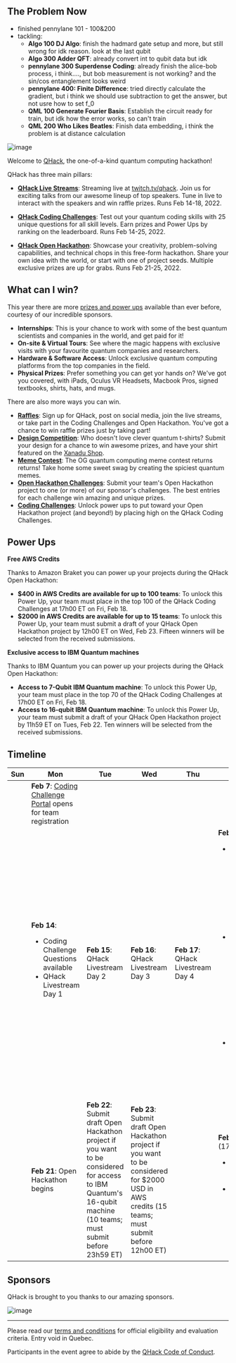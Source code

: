 ## The Problem Now
- finished pennylane 101 - 100&200
- tackling: <br>
  - **Algo 100 DJ Algo**: finish the hadmard gate setup and more, but still wrong for idk reason. look at the last qubit<br>
  - **Algo 300 Adder QFT**: already convert int to qubit data but idk  <br>
  - **pennylane 300 Superdense Coding**: already finish the alice-bob process, i think...., but bob measurement is not working? and the sin/cos entanglement looks weird <br>
  - **pennylane 400: Finite Difference**: tried directly calculate the gradient, but i think we should use subtraction to get the answer, but not usre how to set f_0 <br>
  - **QML 100 Generate Fourier Basis**: Establish the circuit ready for train, but idk how the error works, so can't train <br>
  - **QML 200 Who Likes Beatles**: Finish data embedding, i think the problem is at distance calculation <br>
 
![image](img/qhack-banner.png)

Welcome to [QHack](https://qhack.ai), the one-of-a-kind quantum computing hackathon! 

QHack has three main pillars:

- **[QHack Live Streams](https://twitch.tv/qhack)**: Streaming live at [twitch.tv/qhack](https://twitch.tv/qhack). Join us for exciting talks from our awesome lineup of top speakers. Tune in live to interact with the speakers and win raffle prizes. Runs Feb 14-18, 2022.

- **[QHack Coding Challenges](Coding_Challenges.md)**: Test out your quantum coding skills with 25 unique questions for all skill levels. Earn prizes and Power Ups by ranking on the leaderboard. Runs Feb 14-25, 2022.

- **[QHack Open Hackathon](Open_Hackathon.md)**: Showcase your creativity, problem-solving capabilities, and technical chops in this free-form hackathon. Share your own idea with the world, or start with one of project seeds. Multiple exclusive prizes are up for grabs. Runs Feb 21-25, 2022.

## What can I win?

This year there are more [prizes and power ups](https://qhack.ai/prizes) available than ever before, courtesy of our incredible sponsors. 

- **Internships**: This is your chance to work with some of the best quantum scientists and companies in the world, and get paid for it! 
- **On-site & Virtual Tours**: See where the magic happens with exclusive visits with your favourite quantum companies and researchers.
- **Hardware & Software Access**: Unlock exclusive quantum computing platforms from the top companies in the field.
- **Physical Prizes**: Prefer something you can get yor hands on? We've got you covered, with iPads, Oculus VR Headsets, Macbook Pros, signed textbooks, shirts, hats, and mugs.

There are also more ways you can win.

- **[Raffles](https://qhack.ai/events#raffles)**: Sign up for QHack, post on social media, join the live streams, or take part in the Coding Challenges and Open Hackathon. You've got a chance to win raffle prizes just by taking part!
- **[Design Competition](https://qhack.ai/events#design-competition)**: Who doesn't love clever quantum t-shirts? Submit your design for a chance to win awesome prizes, and have your shirt featured on the [Xanadu Shop](https://shop.xanadu.ai/).
- **[Meme Contest](https://qhack.ai/events#meme-contest)**: The OG quantum computing meme contest returns returns! Take home some sweet swag by creating the spiciest quantum memes.
- **[Open Hackathon Challenges](Open_Hackathon.md)**: Submit your team's Open Hackathon project to one (or more) of our sponsor's challenges. The best entries for each challenge win amazing and unique prizes.
- **[Coding Challenges](Coding_Challenges.md)**: Unlock power ups to put toward your Open Hackathon project (and beyond!) by placing high on the QHack Coding Challenges.

## Power Ups

**Free AWS Credits** 

Thanks to Amazon Braket you can power up your projects during the QHack Open Hackathon:
- **$400 in AWS Credits are available for up to 100 teams**: To unlock this Power Up, your team must place in the top 100 of the QHack Coding Challenges at 17h00 ET on Fri, Feb 18.
- **$2000 in AWS Credits are available for up to 15 teams**: To unlock this Power Up, your team must submit a draft of your QHack Open Hackathon project by 12h00 ET on Wed, Feb 23. Fifteen winners will be selected from the received submissions.

**Exclusive access to IBM Quantum machines**

 Thanks to IBM Quantum you can power up your projects during the QHack Open Hackathon:
 - **Access to 7-Qubit IBM Quantum machine**: To unlock this Power Up, your team must place in the top 70 of the QHack Coding Challenges at 17h00 ET on Fri, Feb 18.
 - **Access to 16-qubit IBM Quantum machine**: To unlock this Power Up, your team must submit a draft of your QHack Open Hackathon project by 11h59 ET on Tues, Feb 22. Ten winners will be selected from the received submissions.
 
## Timeline

| Sun | Mon | Tue | Wed | Thu | Fri | Sat |
|---|---|---|---|---|---|---|
|   | **Feb 7**: [Coding Challenge Portal](https://challenge.qhack.ai) opens for team registration |  |  |  |  |  |
|   | **Feb 14**: <ul><li>Coding Challenge Questions available</li><li>QHack Livestream Day 1</li></ul> | **Feb 15**: QHack Livestream Day 2 | **Feb 16**: QHack Livestream Day 3 | **Feb 17**: QHack Livestream Day 4 | **Feb 18**:<ul><li>**AWS Power Up**: Win $400 USD in AWS credits (top 100 teams as of 17h00 ET)</li><li>**IBM Power Up**: Win access to IBM Quantum's 7-qubit machine (top 70 teams as of 17h00 ET)</li><li>QHack Livestream Day 5 (Spanish-language session)</li></ul> |  | 
|   | **Feb 21**: Open Hackathon begins | **Feb 22**: Submit draft Open Hackathon project if you want to be considered for access to IBM Quantum's 16-qubit machine (10 teams; must submit before 23h59 ET) | **Feb 23**: Submit draft Open Hackathon project if you want to be considered for $2000 USD in AWS credits (15 teams; must submit before 12h00 ET) |   | **Feb 25** (17h00 ET): <ul><li>Open Hackathon concludes</li><li>Coding Challenge portal closes</li></ul> |  |


## Sponsors

QHack is brought to you thanks to our amazing sponsors.

![image](img/sponsors.png)

---

Please read our [terms and conditions](https://qhack.ai/terms-and-conditions/) for official eligibility and evaluation criteria. Entry void in Quebec.

Participants in the event agree to abide by the [QHack Code of Conduct](Code_of_Conduct.md).
